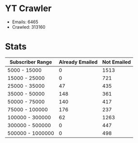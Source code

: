 # YT Crawler
- Emails: 6465
- Crawled: 313160

# Stats
| Subscriber Range  | Already Emailed | Not Emailed |
|-------|-------|-------|
| 5000 - 15000 | 0 | 1513 |
| 15000 - 25000 | 0 | 721 |
| 25000 - 35000 | 47 | 435 |
| 35000 - 50000 | 148 | 361 |
| 50000 - 75000 | 140 | 417 |
| 75000 - 100000 | 176 | 237 |
| 100000 - 300000 | 62 | 1263 |
| 300000 - 500000 | 0 | 447 |
| 500000 - 1000000 | 0 | 498 |

